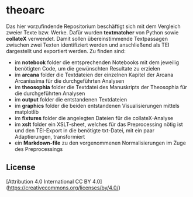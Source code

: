 # theoarc
Das hier vorzufindende Repositorium beschäftigt sich mit dem Vergleich zweier Texte bzw. Werke. Dafür wurden **textmatcher** von Python sowie **collateX** verwendet. Damit sollen übereinstimmende Textpassagen zwischen zwei Texten identifiziert werden und anschließend als TEI dargestellt und exportiert werden.
Zu finden sind:
- im **notebook** folder die entsprechenden Notebooks mit dem jeweilig benötigten Code, um die gewünschten Resultate zu erzielen
- im **arcana** folder die Textdateien der einzelnen Kapitel der Arcana Arcanissima für die durchgeführten Analysen
- im **theosophia** folder die Textdatei des Manuskripts der Theosophia für die durchgeführten Analysen
- im **output** folder die entstandenen Textdateien
- im **graphics** folder die beiden entstandenen Visualisierungen mittels matplotlib
- im **fixtures** folder die angelegten Dateien für die collateX-Analyse
- im **xslt** folder ein XSLT-sheet, welches für das Preprocessing nötig ist und den TEI-Export in die benötigte txt-Datei, mit ein paar Adaptierungen, transformiert
- ein **Markdown-file** zu den vorgenommenen Normalisierungen im Zuge des Preprocessings

## License
[Attribution 4.0 International CC BY 4.0] (https://creativecommons.org/licenses/by/4.0/)
